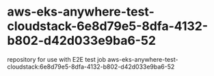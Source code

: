# aws-eks-anywhere-test-cloudstack-6e8d79e5-8dfa-4132-b802-d42d033e9ba6-52
repository for use with E2E test job aws-eks-anywhere-test-cloudstack:6e8d79e5-8dfa-4132-b802-d42d033e9ba6-52
